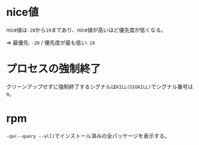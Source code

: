 # nice値

nice値は`-20`から`19`まであり、nice値が高いほど優先度が低くなる。

=> 最優先: `-20` / 優先度が最も低い: `19`

# プロセスの強制終了

クリーンアップせずに強制終了するシグナルは`KILL(SIGKILL)`でシグナル番号は`9`。

# rpm

`-qa(--query --all)`でインストール済みの全パッケージを表示する。

